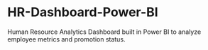 # HR-Dashboard-Power-BI
Human Resource Analytics Dashboard built in Power BI to analyze employee metrics and promotion status.
